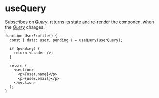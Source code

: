 # useQuery

Subscribes on [_Query_](/api/primitives/query), returns its state and re-render the component when the [_Query_](/api/primitives/query) changes.

```tsx
function UserProfile() {
  const { data: user, pending } = useQuery(userQuery);

  if (pending) {
    return <Loader />;
  }

  return (
    <section>
      <p>{user.name}</p>
      <p>{user.email}</p>
    </section>
  );
}
```
